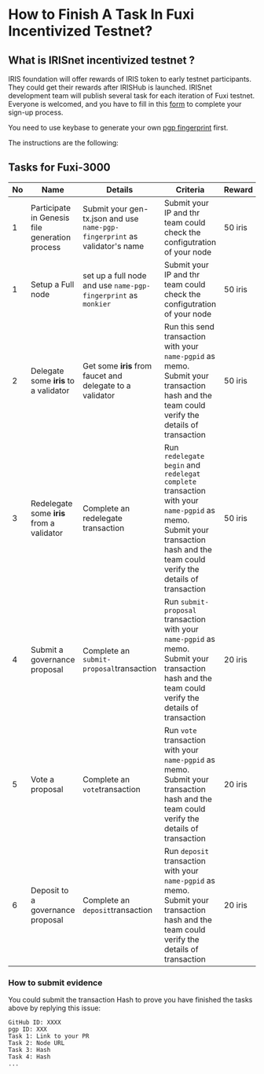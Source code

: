 # How to Finish A Task In Fuxi Incentivized Testnet?

## What is IRISnet incentivized testnet ?

IRIS foundation will offer rewards of IRIS token to early testnet participants. They could get their rewards after IRISHub is launched. IRISnet development team will publish several task for each iteration of Fuxi testnet. Everyone is welcomed, and you have to fill in this [form](http://cn.mikecrm.com/H9aoXak) to complete your sign-up process. 

You need to use keybase to generate your own [pgp fingerprint](https://github.com/irisnet/testnets/blob/master/fuxi/How%20to%20use%20keybase.md) first. 

The instructions are the following: 

## Tasks for Fuxi-3000

 | No   | Name                                           | Details                                                      | Criteria                                                     | Reward  |
  | ---- | ---------------------------------------------- | ------------------------------------------------------------ | ------------------------------------------------------------ | ------- |
  | 1    | Participate in Genesis file generation process | Submit your gen-tx.json and use `name-pgp-fingerprint` as validator's name | Submit your IP and thr team could check the configutration of your node | 50 iris |
  | 1    | Setup a Full node                              | set up a full node and use `name-pgp-fingerprint` as `monkier` | Submit your IP and thr team could check the configutration of your node | 50 iris |
  | 2    | Delegate some **iris** to a validator          | Get some **iris** from faucet and delegate to a validator    | Run this send transaction with your `name-pgpid` as memo. Submit your transaction hash and the team could verify the details of transaction | 50 iris |
  | 3    | Redelegate some **iris** from a validator      | Complete an redelegate transaction                           | Run `redelegate begin` and` redelegat complete` transaction with your `name-pgpid` as memo. Submit your transaction hash and the team could verify the details of transaction | 50 iris |
  | 4    | Submit a governance proposal                   | Complete an `submit-proposal`transaction                     | Run `submit-proposal` transaction with your `name-pgpid` as memo. Submit your transaction hash and the team could verify the details of transaction | 20 iris |
  | 5    | Vote a proposal                                | Complete an `vote`transaction                                | Run `vote` transaction with your `name-pgpid` as memo. Submit your transaction hash and the team could verify the details of transaction | 20 iris |
  | 6    | Deposit to a governance proposal               | Complete an `deposit`transaction                             | Run `deposit` transaction with your `name-pgpid` as memo. Submit your transaction hash and the team could verify the details of transaction | 20 iris |



### How to submit evidence

You could submit the transaction Hash to prove you have finished the tasks above by replying this issue:

```
GitHub ID: XXXX
pgp ID: XXX
Task 1: Link to your PR
Task 2: Node URL
Task 3: Hash
Task 4: Hash
...

```
